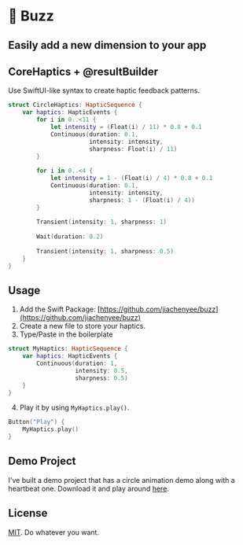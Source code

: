 # 🐝 Buzz
## Easily add a new dimension to your app

## CoreHaptics + @resultBuilder
Use SwiftUI-like syntax to create haptic feedback patterns.
```swift
struct CircleHaptics: HapticSequence {
    var haptics: HapticEvents {
        for i in 0..<11 {
            let intensity = (Float(i) / 11) * 0.8 + 0.1
            Continuous(duration: 0.1,
                       intensity: intensity,
                       sharpness: Float(i) / 11)
        }
        
        for i in 0..<4 {
            let intensity = 1 - (Float(i) / 4) * 0.8 + 0.1
            Continuous(duration: 0.1,
                       intensity: intensity,
                       sharpness: 1 - (Float(i) / 4))
        }
        
        Transient(intensity: 1, sharpness: 1)
        
        Wait(duration: 0.2)
        
        Transient(intensity: 1, sharpness: 0.5)
    }
}
```

## Usage
1. Add the Swift Package: [https://github.com/jiachenyee/buzz](https://github.com/jiachenyee/buzz)
2. Create a new file to store your haptics.
3. Type/Paste in the boilerplate
```swift
struct MyHaptics: HapticSequence {
    var haptics: HapticEvents {
        Continuous(duration: 1,
                   intensity: 0.5,
                   sharpness: 0.5)
    }
}
```
4. Play it by using `MyHaptics.play()`.
```swift
Button("Play") {
    MyHaptics.play()
}
```

## Demo Project
I've built a demo project that has a circle animation demo along with a heartbeat one. 
Download it and play around [here](Buzz-Demo).

## License
[MIT](License). Do whatever you want.
